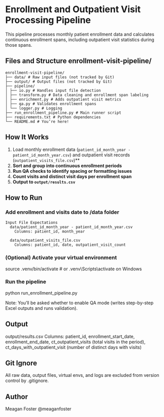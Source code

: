
# Enrollment and Outpatient Visit Processing Pipeline

This pipeline processes monthly patient enrollment data and calculates continuous enrollment spans, including outpatient visit statistics during those spans.


## Files and Structure enrollment-visit-pipeline/ 
```
enrollment-visit-pipeline/
├── data/ # Raw input files (not tracked by Git)
├── output/ # Output files (not tracked by Git)
├── pipeline/
│ ├── io.py # Handles input file detection
│ ├── transform.py # Data cleaning and enrollment span labeling
│ ├── enrichment.py # Adds outpatient visit metrics
│ ├── qa.py # Validates enrollment spans
│ └── logger.py # Logging
├── run_enrollment_pipeline.py # Main runner script
├── requirements.txt # Python dependencies
└── README.md # You’re here!
```


## How It Works

1. Load monthly enrollment data (`patient_id_month_year - patient_id_month_year.csv`) and outpatient visit records (`outpatient_visits_file.csv`)**
2. **Sort and group into continuous enrollment periods**
3. **Run QA checks to identify spacing or formatting issues**
5. **Count visits and distinct visit days per enrollment span**
6. **Output to `output/results.csv`**


## How to Run
  ### Add enrollment and visits date to /data folder

    Input File Expectations
      data/patient_id_month_year - patient_id_month_year.csv
        Columns: patient_id, month_year
    
      data/outpatient_visits_file.csv
        Columns: patient_id, date, outpatient_visit_count
  
  ### (Optional) Activate your virtual environment
  source .venv/bin/activate  # or .venv\Scripts\activate on Windows
  
  ### Run the pipeline
  python run_enrollment_pipeline.py
  
  Note: You’ll be asked whether to enable QA mode (writes step-by-step Excel outputs and runs validation).


## Output

  output/results.csv
    Columns: patient_id, enrollment_start_date, enrollment_end_date, ct_outpatient_visits (total visits in the period), ct_days_with_outpatient_visit (number of distinct days with visits)


## Git Ignore
All raw data, output files, virtual envs, and logs are excluded from version control by .gitignore.

## Author
Meagan Foster
@meaganfoster
